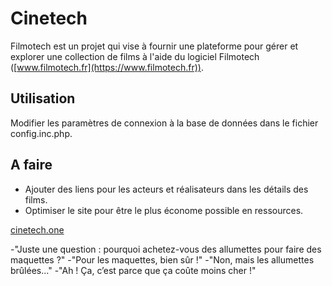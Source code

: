 # Cinetech

Filmotech est un projet qui vise à fournir une plateforme pour gérer et explorer une collection de films à l'aide du logiciel Filmotech ([www.filmotech.fr](https://www.filmotech.fr)).

## Utilisation

Modifier les paramètres de connexion à la base de données dans le fichier config.inc.php.

## A faire

- Ajouter des liens pour les acteurs et réalisateurs dans les détails des films.
- Optimiser le site pour être le plus économe possible en ressources.

[cinetech.one](https://cinetech.one)


-"Juste une question : pourquoi achetez-vous des allumettes pour faire des maquettes ?"
-"Pour les maquettes, bien sûr !"
-"Non, mais les allumettes brûlées..."
-"Ah ! Ça, c’est parce que ça coûte moins cher !"
